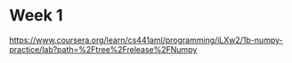 # Week 1

https://www.coursera.org/learn/cs441aml/programming/iLXw2/1b-numpy-practice/lab?path=%2Ftree%2Frelease%2FNumpy